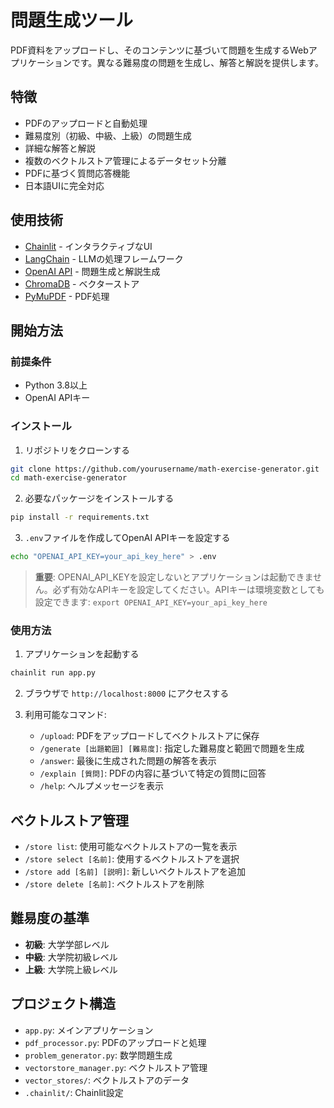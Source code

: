 # 問題生成ツール

PDF資料をアップロードし、そのコンテンツに基づいて問題を生成するWebアプリケーションです。異なる難易度の問題を生成し、解答と解説を提供します。

## 特徴

- PDFのアップロードと自動処理
- 難易度別（初級、中級、上級）の問題生成
- 詳細な解答と解説
- 複数のベクトルストア管理によるデータセット分離
- PDFに基づく質問応答機能
- 日本語UIに完全対応

## 使用技術

- [Chainlit](https://github.com/Chainlit/chainlit) - インタラクティブなUI
- [LangChain](https://github.com/langchain-ai/langchain) - LLMの処理フレームワーク
- [OpenAI API](https://openai.com/api/) - 問題生成と解説生成
- [ChromaDB](https://github.com/chroma-core/chroma) - ベクターストア
- [PyMuPDF](https://github.com/pymupdf/PyMuPDF) - PDF処理

## 開始方法

### 前提条件

- Python 3.8以上
- OpenAI APIキー

### インストール

1. リポジトリをクローンする
```bash
git clone https://github.com/yourusername/math-exercise-generator.git
cd math-exercise-generator
```

2. 必要なパッケージをインストールする
```bash
pip install -r requirements.txt
```

3. `.env`ファイルを作成してOpenAI APIキーを設定する
```bash
echo "OPENAI_API_KEY=your_api_key_here" > .env
```

> **重要**: OPENAI_API_KEYを設定しないとアプリケーションは起動できません。必ず有効なAPIキーを設定してください。APIキーは環境変数としても設定できます: `export OPENAI_API_KEY=your_api_key_here`

### 使用方法

1. アプリケーションを起動する
```bash
chainlit run app.py
```

2. ブラウザで `http://localhost:8000` にアクセスする

3. 利用可能なコマンド:
   - `/upload`: PDFをアップロードしてベクトルストアに保存
   - `/generate [出題範囲] [難易度]`: 指定した難易度と範囲で問題を生成
   - `/answer`: 最後に生成された問題の解答を表示
   - `/explain [質問]`: PDFの内容に基づいて特定の質問に回答
   - `/help`: ヘルプメッセージを表示

## ベクトルストア管理

- `/store list`: 使用可能なベクトルストアの一覧を表示
- `/store select [名前]`: 使用するベクトルストアを選択
- `/store add [名前] [説明]`: 新しいベクトルストアを追加
- `/store delete [名前]`: ベクトルストアを削除

## 難易度の基準

- **初級**: 大学学部レベル
- **中級**: 大学院初級レベル
- **上級**: 大学院上級レベル

## プロジェクト構造

- `app.py`: メインアプリケーション
- `pdf_processor.py`: PDFのアップロードと処理
- `problem_generator.py`: 数学問題生成
- `vectorstore_manager.py`: ベクトルストア管理
- `vector_stores/`: ベクトルストアのデータ
- `.chainlit/`: Chainlit設定